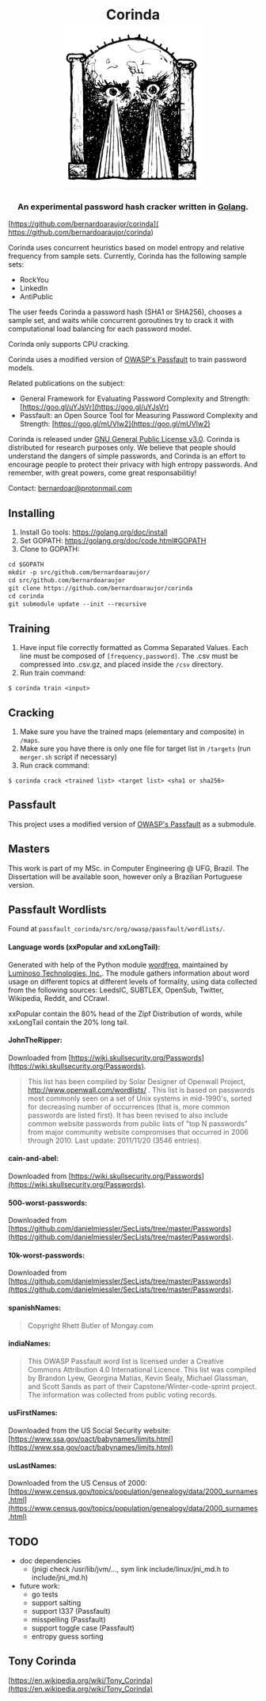 <h1 align="center">
  <br>
  Corinda <br>
  <img src="https://raw.githubusercontent.com/bernardoaraujor/corinda/master/corinda.jpg">
  <br>
</h1>
<h3 align="center">
An experimental password hash cracker written in <a href="https://golang.org" target="_blank">Golang</a>.
</h3>

[https://github.com/bernardoaraujor/corinda](
https://github.com/bernardoaraujor/corinda)

Corinda uses concurrent heuristics based on model entropy and relative frequency from sample sets. Currently, Corinda has the following sample sets:

 - RockYou
 - LinkedIn
 - AntiPublic
 
The user feeds Corinda a password hash (SHA1 or SHA256), chooses a sample set, and waits while concurrent goroutines try to crack it with computational load balancing for each password model.

Corinda only supports CPU cracking.

Corinda uses a modified version of [OWASP's Passfault](http://www.passfault.com/) to train password models.

Related publications on the subject:

 - General Framework for Evaluating Password Complexity and Strength: [https://goo.gl/uYJsVr](https://goo.gl/uYJsVr)
 - Passfault: an Open Source Tool for Measuring Password Complexity and Strength: [https://goo.gl/mUVlw2](https://goo.gl/mUVlw2)

Corinda is released under [GNU General Public License v3.0](https://www.gnu.org/licenses/gpl-3.0.en.html). Corinda is distributed for research purposes only. We believe that people should understand the dangers of simple passwords, and Corinda is an effort to encourage people to protect their privacy with high entropy passwords. And remember, with great powers, come great responsabilitiy!

Contact:
bernardoar@protonmail.com
 
## Installing

1. Install Go tools: https://golang.org/doc/install
2. Set GOPATH: https://golang.org/doc/code.html#GOPATH
3. Clone to GOPATH:
```
cd $GOPATH
mkdir -p src/github.com/bernardoaraujor/
cd src/github.com/bernardoaraujor
git clone https://github.com/bernardoaraujor/corinda
cd corinda
git submodule update --init --recursive
```

## Training

1. Have input file correctly formatted as Comma Separated Values. Each line must be composed of `[frequency,password]`. The .csv must be compressed into .csv.gz, and placed inside the `/csv` directory.
2. Run train command:
```
$ corinda train <input>
```

## Cracking

1. Make sure you have the trained maps (elementary and composite) in `/maps`.
2. Make sure you have there is only one file for target list in `/targets` (run `merger.sh` script if necessary)
3. Run crack command:
```
$ corinda crack <trained list> <target list> <sha1 or sha256>
```

## Passfault

This project uses a modified version of [OWASP's Passfault](http://www.passfault.com/) as a submodule.

## Masters

This work is part of my MSc. in Computer Engineering @ UFG, Brazil. The Dissertation will be available soon, however only a Brazilian Portuguese version.


## Passfault Wordlists

Found at `passfault_corinda/src/org/owasp/passfault/wordlists/`.

#### Language words (xxPopular and xxLongTail):
Generated with help of the Python module [wordfreq](https://pypi.python.org/pypi/wordfreq), maintained by [Luminoso Technologies, Inc.](https://luminoso.com/). The module gathers information about word usage on different topics at different levels of formality, using data collected from the following sources: LeedsIC, SUBTLEX, OpenSub, Twitter, Wikipedia, Reddit, and CCrawl.

xxPopular contain the 80% head of the Zipf Distribution of words, while xxLongTail contain the 20% long tail.

#### JohnTheRipper:

Downloaded from [https://wiki.skullsecurity.org/Passwords](https://wiki.skullsecurity.org/Passwords).

> This list has been compiled by Solar Designer of Openwall Project, http://www.openwall.com/wordlists/ .
> This list is based on passwords most commonly seen on a set of Unix
systems in mid-1990's, sorted for decreasing number of occurrences
(that is, more common passwords are listed first).  It has been
revised to also include common website passwords from public lists
of "top N passwords" from major community website compromises that
occurred in 2006 through 2010. Last update: 2011/11/20 (3546 entries).

#### cain-and-abel:

Downloaded from [https://wiki.skullsecurity.org/Passwords](https://wiki.skullsecurity.org/Passwords).

#### 500-worst-passwords:
Downloaded from [https://github.com/danielmiessler/SecLists/tree/master/Passwords](https://github.com/danielmiessler/SecLists/tree/master/Passwords).

#### 10k-worst-passwords:
Downloaded from [https://github.com/danielmiessler/SecLists/tree/master/Passwords](https://github.com/danielmiessler/SecLists/tree/master/Passwords).

#### spanishNames:
> Copyright Rhett Butler of Mongay.com

#### indiaNames:
> This OWASP Passfault word list is licensed under a Creative Commons Attribution 4.0 International Licence. This list was compiled by Brandon Lyew, Georgina Matias, Kevin Sealy, Michael Glassman, and Scott Sands as part of their Capstone/Winter-code-sprint project.
The information was collected from public voting records.

#### usFirstNames:
Downloaded from the US Social Security website: [https://www.ssa.gov/oact/babynames/limits.html](https://www.ssa.gov/oact/babynames/limits.html)

#### usLastNames:
Downloaded from the US Census of 2000: [https://www.census.gov/topics/population/genealogy/data/2000_surnames.html](https://www.census.gov/topics/population/genealogy/data/2000_surnames.html)

## TODO
 - doc dependencies
    - (jnigi check /usr/lib/jvm/..., sym link include/linux/jni_md.h to include/jni_md.h)
 - future work:
    - go tests
    - support salting
    - support l337 (Passfault)
    - misspelling (Passfault)
    - support toggle case (Passfault)
    - entropy guess sorting

## Tony Corinda
[https://en.wikipedia.org/wiki/Tony_Corinda](https://en.wikipedia.org/wiki/Tony_Corinda)
